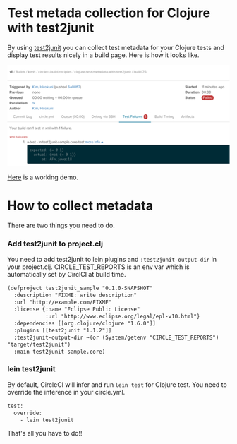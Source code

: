# Test metada collection for Clojure with test2junit

By using [test2junit](https://github.com/ruedigergad/test2junit) you can collect test metadata for your Clojure tests and display test results nicely in a build page. Here is how it looks like.

![screenshot](screenshot.png)

[Here](https://circleci.com/gh/kimh/circleci-build-recipies/78#tests) is a working demo.

# How to collect metadata
There are two things you need to do.

### Add test2junit to project.clj

You need to add test2junit to lein plugins and `:test2junit-output-dir` in your project.clj. CIRCLE_TEST_REPORTS is an env var which is automatically set by CirclCI at build time.

```
(defproject test2junit_sample "0.1.0-SNAPSHOT"
  :description "FIXME: write description"
  :url "http://example.com/FIXME"
  :license {:name "Eclipse Public License"
            :url "http://www.eclipse.org/legal/epl-v10.html"}
  :dependencies [[org.clojure/clojure "1.6.0"]]
  :plugins [[test2junit "1.1.2"]]
  :test2junit-output-dir ~(or (System/getenv "CIRCLE_TEST_REPORTS") "target/test2junit")
  :main test2junit-sample.core)
```

### lein test2junit
By default, CircleCI will infer and run `lein test` for Clojure test. You need to override the inference in your circle.yml.

```
test:
  override:
    - lein test2junit
```

That's all you have to do!!

